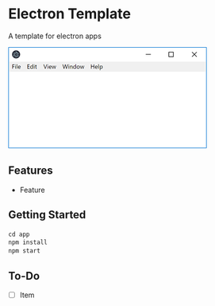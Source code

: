 # Electron Template

A template for electron apps

![Screenshot](./screenshots/main.png)

## Features

- Feature

## Getting Started

```javascript
cd app
npm install
npm start
```

## To-Do

- [ ] Item